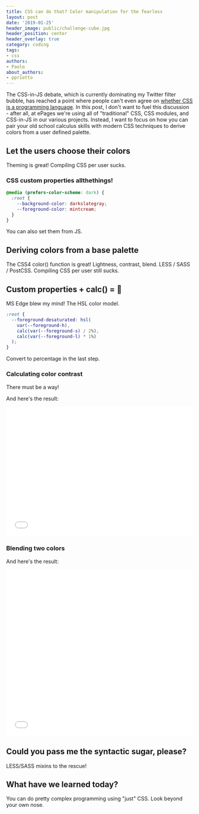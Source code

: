 ```yaml
---
title: CSS can do that? Color manipulation for the fearless
layout: post
date: '2019-01-25'
header_image: public/challenge-cube.jpg
header_position: center
header_overlay: true
category: coding
tags:
- css
authors:
- Paolo
about_authors:
- ppriotto
---
```


The CSS-in-JS debate, which is currently dominating my Twitter filter bubble, has reached a point where people can't even agree on [whether CSS is a programming language](https://twitter.com/laras126/status/1067058092083478528).
In this post, I don't want to fuel this discussion - after all, at ePages we're using all of "traditional" CSS, CSS modules, and CSS-in-JS in our various projects.
Instead, I want to focus on how you can pair your old school calculus skills with modern CSS techniques to derive colors from a user defined palette.

## Let the users choose their colors
Theming is great!
Compiling CSS per user sucks.

### CSS custom properties allthethings!
```css
@media (prefers-color-scheme: dark) {
  :root {
    --background-color: darkslategray;
    --foreground-color: mintcream;
  }
}
```
You can also set them from JS.

## Deriving colors from a base palette
The CSS4 color() function is great!
Lightness, contrast, blend.
LESS / SASS / PostCSS.
Compiling CSS per user still sucks.

## Custom properties + calc() = 🚀
MS Edge blew my mind!
The HSL color model.
```css
:root {
  --foreground-desaturated: hsl(
    var(--foreground-h),
    calc(var(--foreground-s) / 2%),
    calc(var(--foreground-l) * 1%)
  );
}
```
Convert to percentage in the last step.

### Calculating color contrast
There must be a way!

And here's the result:
<iframe height="350px" style="width: 100%;" scrolling="no" title="CSS4 color contrast adjuster with just custom properties and calc()" src="//codepen.io/depoulo/embed/WLGeQz/?height=265&theme-id=light&default-tab=result" frameborder="no" allowtransparency="true" allowfullscreen="true">
  See the Pen <a href='https://codepen.io/depoulo/pen/WLGeQz/'>CSS4 color contrast adjuster with just custom properties and calc()</a> by Paolo Priotto
  (<a href='https://codepen.io/depoulo'>@depoulo</a>) on <a href='https://codepen.io'>CodePen</a>.
</iframe>

### Blending two colors
And here's the result:
<iframe style="width: 100%;height:450px" scrolling="no" title="CSS4 color blend adjuster with just custom properties and calc()" src="//codepen.io/depoulo/embed/oJPyad/?height=265&theme-id=light&default-tab=result" frameborder="no" allowtransparency="true" allowfullscreen="true">
  See the Pen <a href='https://codepen.io/depoulo/pen/oJPyad/'>CSS4 color blend adjuster with just custom properties and calc()</a> by Paolo Priotto
  (<a href='https://codepen.io/depoulo'>@depoulo</a>) on <a href='https://codepen.io'>CodePen</a>.
</iframe>

## Could you pass me the syntactic sugar, please?
LESS/SASS mixins to the rescue!

## What have we learned today?
You can do pretty complex programming using "just" CSS.
Look beyond your own nose.